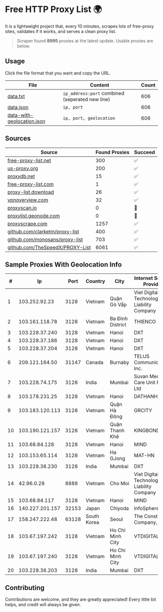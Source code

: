 
# Free HTTP Proxy List 🌍

It is a lightweight project that, every 10 minutes, scrapes lots of free-proxy sites, validates if it works, and serves a clean proxy list.


> Scraper found **8995** proxies at the latest update. Usable proxies are below.

## Usage

Click the file format that you want and copy the URL.


|File|Content|Count|
|----|-------|-----|
|[data.txt](https://raw.githubusercontent.com/themiralay/Proxy-List-World/master/data.txt)|`ip_address:port` combined (seperated new line)|606|
|[data.json](https://raw.githubusercontent.com/themiralay/Proxy-List-World/master/data.json)|`ip, port`|606|
|[data-with-geolocation.json](https://raw.githubusercontent.com/themiralay/Proxy-List-World/master/data-with-geolocation.json)|`ip, port, geolocation`|606|

## Sources

|Source|Found Proxies|Succeed|
|------|-------------|-------|
|[free-proxy-list.net](https://free-proxy-list.net)|300|✅|
|[us-proxy.org](https://www.us-proxy.org)|200|✅|
|[proxydb.net](http://proxydb.net)|15|✅|
|[free-proxy-list.com](https://free-proxy-list.com/?page=&port=&type%5B%5D=http&type%5B%5D=https&up_time=0&search=Search)|1|✅|
|[proxy-list.download](https://www.proxy-list.download/HTTP)|26|✅|
|[vpnoverview.com](https://vpnoverview.com/privacy/anonymous-browsing/free-proxy-servers)|32|✅|
|[proxyscan.io](https://www.proxyscan.io)|0|🚫|
|[proxylist.geonode.com](https://proxylist.geonode.com/api/proxy-list?limit=300&page=1&sort_by=lastChecked&sort_type=desc&protocols=http,https)|0|🚫|
|[proxyscrape.com](https://api.proxyscrape.com/v2/?request=displayproxies&protocol=http&timeout=10000&country=all&ssl=all&anonymity=all)|1257|✅|
|[github.com/clarketm/proxy-list](https://raw.githubusercontent.com/clarketm/proxy-list/master/proxy-list-raw.txt)|400|✅|
|[github.com/monosans/proxy-list](https://raw.githubusercontent.com/monosans/proxy-list/main/proxies/http.txt)|703|✅|
|[github.com/TheSpeedX/PROXY-List](https://raw.githubusercontent.com/TheSpeedX/PROXY-List/master/http.txt)|6061|✅|


## Sample Proxies With Geolocation Info

|#|Ip|Port|Country|City|Internet Service Provider|
|-|--|----|-------|----|-------------------------|
|1|103.252.92.23|3128|Vietnam|Quận Gò Vấp|Viet Digital Technology Liability Company|
|2|103.161.118.78|3128|Vietnam|Ba Đình District|THIENCO|
|3|103.228.37.240|3128|Vietnam|Hanoi|DXT|
|4|103.228.37.186|3128|Vietnam|Hanoi|DXT|
|5|103.228.37.204|3128|Vietnam|Hanoi|DXT|
|6|209.121.164.50|31147|Canada|Burnaby|TELUS Communications Inc.|
|7|103.228.74.175|3128|India|Mumbai|Suvan Medi Care Unit Pvt Ltd|
|8|103.178.231.25|3128|Vietnam|Hanoi|DATHANH|
|9|103.183.120.113|3128|Vietnam|Quận Hà Đông|GRCITY|
|10|103.190.121.157|3128|Vietnam|Quận Thanh Khê|KINGBOND|
|11|103.68.84.128|3128|Vietnam|Hanoi|MIND|
|12|103.153.65.114|3128|Vietnam|Ha GJong|MAT-HN|
|13|103.228.36.230|3128|India|Mumbai|DXT|
|14|42.96.0.28|8888|Vietnam|Cho Moi|Viet Digital Technology Liability Company|
|15|103.68.84.117|3128|Vietnam|Hanoi|MIND|
|16|140.227.201.157|32153|Japan|Chiyoda|InfoSphere|
|17|158.247.222.48|63128|South Korea|Seoul|The Constant Company, LLC|
|18|103.67.197.242|3128|Vietnam|Ho Chi Minh City|VTDIGITAL|
|19|103.67.197.240|3128|Vietnam|Ho Chi Minh City|VTDIGITAL|
|20|103.228.36.203|3128|India|Mumbai|DXT|



## Contributing

Contributions are welcome, and they are greatly appreciated! Every
little bit helps, and credit will always be given.

